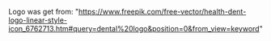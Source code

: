 
Logo was get from: "https://www.freepik.com/free-vector/health-dent-logo-linear-style-icon_6762713.htm#query=dental%20logo&position=0&from_view=keyword"
